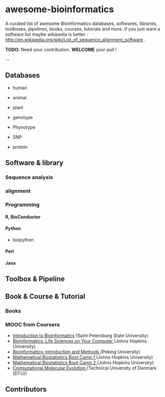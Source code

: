 awesome-bioinformatics
======================

A curated list of awesome Bioinformatics databases, softwares, libraries, toolboxes, pipelines, books, courses, tutorials and more. If you just want a software list maybe wikipedia is better : http://en.wikipedia.org/wiki/List_of_sequence_alignment_software .

**TODO:** Need your contribution. **WELCOME** your pull !

-- 

## Databases 
- human
- animal
- plant

- genotype 
- Phynotype 

- SNP
- protein 

## Software & library 
### Sequence analysis 

### alignment 

### Programming 

#### R, BioConductor 

#### Python
* biopython

#### Perl

#### Java 

## Toolbox & Pipeline 

## Book & Course & Tutorial 
### Books


### MOOC from Coursera
- [Introduction to Bioinformatics](https://www.coursera.org/course/bioinfo) (Saint Petersburg State University)
- [Bioinformatics: Life Sciences on Your Computer ](https://www.coursera.org/course/bioinform) (Johns Hopkins University)
- [Bioinformatics: Introduction and Methods ](https://www.coursera.org/course/pkubioinfo) (Peking University)
- [Mathematical Biostatistics Boot Camp 1 ](https://www.coursera.org/course/biostats) (Johns Hopkins University)
- [Mathematical Biostatistics Boot Camp 2 ](https://www.coursera.org/course/biostats2) (Johns Hopkins University)
- [Computational Molecular Evolution ](https://www.coursera.org/course/molevol) (Technical University of Denmark (DTU))

## Contributors 

